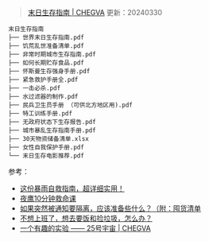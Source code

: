 > [末日生存指南 | CHEGVA](https://chegva.com/5211.html)  更新：20240330

```
末日生存指南
├── 世界末日生存指南.pdf
├── 饥荒乱世准备清单.pdf
├── 非常时期城市生存指南.pdf
├── 如何长期贮存食品.pdf
├── 怀斯曼生存强身手册.pdf
├── 紧急救护手册全.pdf
├── 一击必杀.pdf
├── 水过滤器的制作.pdf
├── 民兵卫生员手册 （可供北方地区用).pdf
├── 特工训练手册.pdf
├── 无政府状态下生存报告.pdf
├── 城市暴乱生存指南手册.pdf
├── 30天物资储备清单.xlsx
├── 女性自我保护手册.pdf
└── 末日生存电影推荐.pdf
```

参考：

- [这份暴雨自救指南，超详细实用！](https://chegva.com/4521.html)
- [夜鹰10分钟救命课](https://chegva.com/5997.html)
- [如果突然被通知要隔离，应该准备些什么？（附：囤货清单](https://mp.weixin.qq.com/s/sGU64pC72qT2OzPZfU7x-Q)
- [不想上班了，想去要饭和捡垃圾，怎么办？](https://www.zhihu.com/question/509197094/answer/2431632769)
- [一个有趣的实验 —— 25号宇宙 | CHEGVA](https://chegva.com/5221.html)
